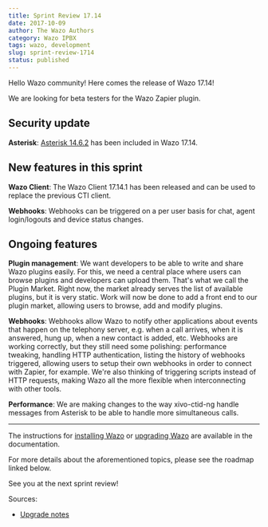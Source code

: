 ```yaml
---
title: Sprint Review 17.14
date: 2017-10-09
author: The Wazo Authors
category: Wazo IPBX
tags: wazo, development
slug: sprint-review-1714
status: published
---
```


Hello Wazo community! Here comes the release of Wazo 17.14!

We are looking for beta testers for the Wazo Zapier plugin.

## Security update

**Asterisk**: [Asterisk 14.6.2](https://downloads.asterisk.org/pub/telephony/asterisk/releases/ChangeLog-14.6.2) has been included in Wazo 17.14.

## New features in this sprint

**Wazo Client**: The Wazo Client 17.14.1 has been released and can be used to replace the previous CTI client.

**Webhooks**: Webhooks can be triggered on a per user basis for chat, agent login/logouts and device status changes.

## Ongoing features

**Plugin management**: We want developers to be able to write and share Wazo plugins easily. For this, we need a central place where users can browse plugins and developers can upload them. That's what we call the Plugin Market. Right now, the market already serves the list of available plugins, but it is very static. Work will now be done to add a front end to our plugin market, allowing users to browse, add and modify plugins.

**Webhooks**: Webhooks allow Wazo to notify other applications about events that happen on the telephony server, e.g. when a call arrives, when it is answered, hung up, when a new contact is added, etc. Webhooks are working correctly, but they still need some polishing: performance tweaking, handling HTTP authentication, listing the history of webhooks triggered, allowing users to setup their own webhooks in order to connect with Zapier, for example. We're also thinking of triggering scripts instead of HTTP requests, making Wazo all the more flexible when interconnecting with other tools.

**Performance**: We are making changes to the way xivo-ctid-ng handle messages from Asterisk to be able to handle more simultaneous calls.

---

The instructions for [installing Wazo](/uc-doc/installation/install-system) or [upgrading Wazo](/uc-doc/upgrade/introduction) are available in the documentation.

For more details about the aforementioned topics, please see the roadmap linked below.

See you at the next sprint review!

Sources:

- [Upgrade notes](https://wazo.readthedocs.io/en/wazo-17.14/upgrade/upgrade.html#upgrade-notes)
